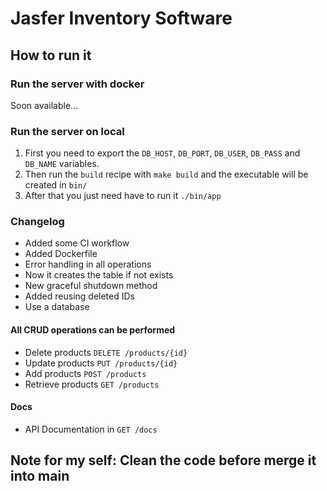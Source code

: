 # Jasfer Inventory Software

## How to run it

### Run the server with docker
Soon available...

### Run the server on local
1. First you need to export the `DB_HOST`, `DB_PORT`, `DB_USER`, `DB_PASS` and `DB_NAME` variables.
2. Then run the `build` recipe with `make build` and the executable will be created in `bin/`
3. After that you just need have to run it `./bin/app`

### Changelog
- Added some CI workflow
- Added Dockerfile
- Error handling in all operations
- Now it creates the table if not exists 
- New graceful shutdown method
- Added reusing deleted IDs
- Use a database

#### All CRUD operations can be performed
- Delete products `DELETE /products/{id}` 
- Update products `PUT /products/{id}`
- Add products `POST /products`
- Retrieve products `GET /products`
#### Docs
- API Documentation in `GET /docs`



 ## Note for my self: Clean the code before merge it into main 